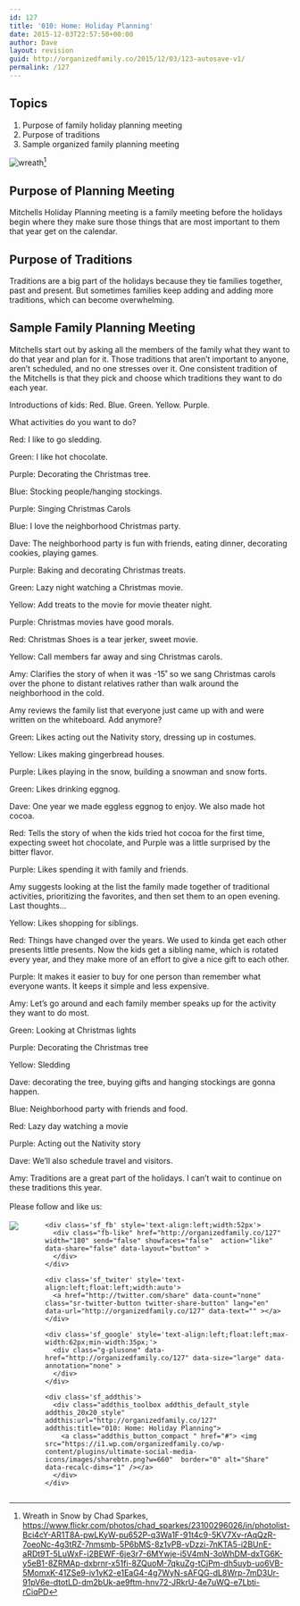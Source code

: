 ```yaml
---
id: 127
title: '010: Home: Holiday Planning'
date: 2015-12-03T22:57:50+00:00
author: Dave
layout: revision
guid: http://organizedfamily.co/2015/12/03/123-autosave-v1/
permalink: /127
---
```

## Topics

  1. Purpose of family holiday planning meeting
  2. Purpose of traditions
  3. Sample organized family planning meeting

<img src="https://i1.wp.com/organizedfamily.co/wp-content/uploads/2015/12/23100296026_dd720417a0_k.jpg?w=660" alt="wreath" data-recalc-dims="1" />[^photo_attribution] 

## Purpose of Planning Meeting

Mitchells Holiday Planning meeting is a family meeting before the holidays begin where they make sure those things that are most important to them that year get on the calendar.

## Purpose of Traditions

Traditions are a big part of the holidays because they tie families together, past and present. But sometimes families keep adding and adding more traditions, which can become overwhelming.

## Sample Family Planning Meeting

Mitchells start out by asking all the members of the family what they want to do that year and plan for it. Those traditions that aren&#8217;t important to anyone, aren&#8217;t scheduled, and no one stresses over it. One consistent tradition of the Mitchells is that they pick and choose which traditions they want to do each year.

Introductions of kids: Red. Blue. Green. Yellow. Purple.

What activities do you want to do?

Red: I like to go sledding.

Green: I like hot chocolate.

Purple: Decorating the Christmas tree.

Blue: Stocking people/hanging stockings.

Purple: Singing Christmas Carols

Blue: I love the neighborhood Christmas party.

Dave: The neighborhood party is fun with friends, eating dinner, decorating cookies, playing games.

Purple: Baking and decorating Christmas treats.

Green: Lazy night watching a Christmas movie.

Yellow: Add treats to the movie for movie theater night.

Purple: Christmas movies have good morals.

Red: Christmas Shoes is a tear jerker, sweet movie.

Yellow: Call members far away and sing Christmas carols.

Amy: Clarifies the story of when it was -15˚ so we sang Christmas carols over the phone to distant relatives rather than walk around the neighborhood in the cold.

Amy reviews the family list that everyone just came up with and were written on the whiteboard. Add anymore?

Green: Likes acting out the Nativity story, dressing up in costumes.

Yellow: Likes making gingerbread houses.

Purple: Likes playing in the snow, building a snowman and snow forts.

Green: Likes drinking eggnog.

Dave: One year we made eggless eggnog to enjoy. We also made hot cocoa.

Red: Tells the story of when the kids tried hot cocoa for the first time, expecting sweet hot chocolate, and Purple was a little surprised by the bitter flavor.

Purple: Likes spending it with family and friends.

Amy suggests looking at the list the family made together of traditional activities, prioritizing the favorites, and then set them to an open evening. Last thoughts&#8230;

Yellow: Likes shopping for siblings.

Red: Things have changed over the years. We used to kinda get each other presents little presents. Now the kids get a sibling name, which is rotated every year, and they make more of an effort to give a nice gift to each other.

Purple: It makes it easier to buy for one person than remember what everyone wants. It keeps it simple and less expensive.

Amy: Let&#8217;s go around and each family member speaks up for the activity they want to do most.

Green: Looking at Christmas lights

Purple: Decorating the Christmas tree

Yellow: Sledding

Dave: decorating the tree, buying gifts and hanging stockings are gonna happen.

Blue: Neighborhood party with friends and food.

Red: Lazy day watching a movie

Purple: Acting out the Nativity story

Dave: We&#8217;ll also schedule travel and visitors.

Amy: Traditions are a great part of the holidays. I can&#8217;t wait to continue on these traditions this year.

[^photo_attribution]:    
    Wreath in Snow by Chad Sparkes, https://www.flickr.com/photos/chad_sparkes/23100296026/in/photolist-Bci4cY-AR1T8A-pwLKyW-pu652P-q3Wa1F-91t4c9-5KV7Xv-rAqQzR-7oeoNc-4g3tRZ-7nmsmb-5P6bMS-8z1vPB-vDzzi-7nKTA5-i2BUnE-aRDt9T-5LuWxF-i2BEWF-6je3r7-6MYwje-i5V4mN-3oWhDM-dxTG6K-y5eB1-8ZRMAp-dxbrnr-x51fi-8ZQuoM-7qkuZg-tCjPm-dh5uyb-uo6VB-5MomxK-41ZSe9-iv1yK2-e1EaG4-4g7WyN-sAFQG-dL8Wrp-7mD3Ur-91pV6e-dtotLD-dm2bUk-ae9ftm-hnv72-JRkrU-4e7uWQ-e7Lbti-rCiqPD

<div class='sfsi_Sicons' style='width: 100%; display: inline-block; vertical-align: middle; text-align:left'>
  <div style='margin:0px 8px 0px 0px; line-height: 24px'>
    <span>Please follow and like us:</span>
  </div>
  
  <div class='sfsi_socialwpr'>
    <div class='sf_subscrbe' style='text-align:left;float:left;width:64px'>
      <a href="http://www.specificfeeds.com/widget/emailsubscribe/MTc5ODgx/OA==/" target="_blank"><img src="https://i2.wp.com/organizedfamily.co/wp-content/plugins/ultimate-social-media-icons/images/follow_subscribe.png?w=660" data-recalc-dims="1" /></a>
    </div>
    
    <div class='sf_fb' style='text-align:left;width:52px'>
      <div class="fb-like" href="http://organizedfamily.co/127" width="180" send="false" showfaces="false"  action="like" data-share="false" data-layout="button" >
      </div>
    </div>
    
    <div class='sf_twiter' style='text-align:left;float:left;width:auto'>
      <a href="http://twitter.com/share" data-count="none" class="sr-twitter-button twitter-share-button" lang="en" data-url="http://organizedfamily.co/127" data-text="" ></a>
    </div>
    
    <div class='sf_google' style='text-align:left;float:left;max-width:62px;min-width:35px;'>
      <div class="g-plusone" data-href="http://organizedfamily.co/127" data-size="large" data-annotation="none" >
      </div>
    </div>
    
    <div class='sf_addthis'>
      <div class="addthis_toolbox addthis_default_style addthis_20x20_style" addthis:url="http://organizedfamily.co/127" addthis:title="010: Home: Holiday Planning">
        <a class="addthis_button_compact " href="#"> <img src="https://i1.wp.com/organizedfamily.co/wp-content/plugins/ultimate-social-media-icons/images/sharebtn.png?w=660"  border="0" alt="Share" data-recalc-dims="1" /></a>
      </div>
    </div>
  </div>
</div>